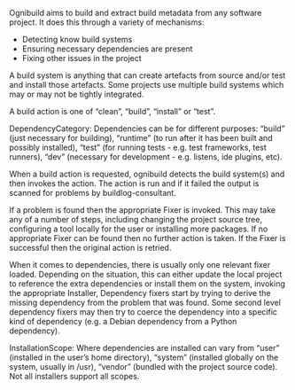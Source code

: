 Ognibuild aims to build and extract build metadata from any software project. It does this through a variety of mechanisms:

* Detecting know build systems
* Ensuring necessary dependencies are present
* Fixing other issues in the project

A build system is anything that can create artefacts from source and/or test
and install those artefacts. Some projects use multiple build systems which may
or may not be tightly integrated.

A build action is one of “clean”, “build”, “install” or “test”.

DependencyCategory: Dependencies can be for different purposes: “build” (just necessary for building), “runtime” (to run after it has been built and possibly installed), “test” (for running tests - e.g. test frameworks, test runners), “dev” (necessary for development - e.g. listens, ide plugins, etc).

When a build action is requested, ognibuild detects the build system(s) and then invokes the action. The action is run and if it failed the output is scanned for problems by buildlog-consultant. 

If a problem is found then the appropriate Fixer is invoked. This may take any of a number of steps, including changing the project source tree, configuring a tool locally for the user or installing more packages.
If no appropriate Fixer can be found then no further action is taken. If the Fixer is successful then the original action is retried.

When it comes to dependencies, there is usually only one relevant fixer loaded. Depending on the situation, this can either update the local project to reference the extra dependencies or install them on the system, invoking the appropriate Installer, Dependency fixers start by trying to derive the missing dependency from the problem that was found. Some second level dependency fixers may then try to coerce the dependency into a specific kind of dependency (e.g. a Debian dependency from a Python dependency).

InstallationScope: Where dependencies are installed can vary from “user” (installed in the user’s home directory), “system” (installed globally on the system, usually in /usr), “vendor” (bundled with the project source code). Not all installers support all scopes. 
